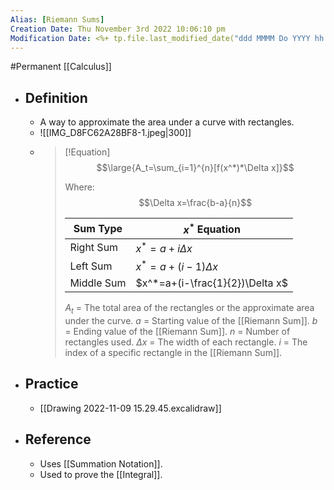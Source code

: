 ```yaml
---
Alias: [Riemann Sums]
Creation Date: Thu November 3rd 2022 10:06:10 pm 
Modification Date: <%+ tp.file.last_modified_date("ddd MMMM Do YYYY hh:mm:ss a") %>
---
```

#Permanent [[Calculus]]

- ## Definition
	- A way to approximate the area under a curve with rectangles.
	- ![[IMG_D8FC62A28BF8-1.jpeg|300]]
	- > [!Equation]
	  > $$\large{A_t=\sum_{i=1}^{n}[f(x^*)*\Delta x]}$$
	  > 
	  > Where: $$\Delta x=\frac{b-a}{n}$$
	  > 
	  > Sum Type|$x^*$ Equation
	  > ---|---
	  > Right Sum|$x^*=a+i\Delta x$
	  > Left Sum|$x^*=a+(i-1)\Delta x$
	  > Middle Sum|$x^*=a+(i-\frac{1}{2})\Delta x$
	  > 
	  > $A_t$ = The total area of the rectangles or the approximate area under the curve.
	  > $a$ = Starting value of the [[Riemann Sum]].
	  > $b$ = Ending value of the [[Riemann Sum]].
	  > $n$ = Number of rectangles used.
	  > $\Delta x$ = The width of each rectangle.
	  > $i$ = The index of a specific rectangle in the [[Riemann Sum]].
- ## Practice
	- [[Drawing 2022-11-09 15.29.45.excalidraw]]
- ## Reference
	- Uses [[Summation Notation]].
	- Used to prove the [[Integral]].